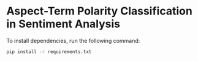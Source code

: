 # Aspect-Term Polarity Classification in Sentiment Analysis

To install dependencies, run the following command:

```bash
pip install -r requirements.txt
```